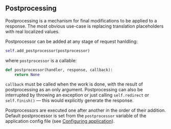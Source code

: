 ## Postprocessing

Postprocessing is a mechanism for final modifications to be applied to a response. The most obvious use-case is
replacing translation placeholders with real localized values.

Postprocessor can be added at any stage of request hanldling:

```python
self.add_postprocessor(postprocessor)
```

where ```postprocessor``` is a callable:

```python
def postprocessor(handler, response, callback):
    return None
```

```callback``` must be called when the work is done, with the result of postprocessing as an only argument.
Postprocessing can also be interrupted by throwing an exception or just calling ```self.redirect``` or
```self.finish()``` — this would explicitly generate the response.

Postprocessors are executed one after another in the order of their addition. Default postprocessor is set from the
```postprocessor``` variable of the application config file (see [Configuring application](docs/configure-app.md)).
